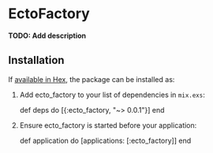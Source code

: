 # EctoFactory

**TODO: Add description**

## Installation

If [available in Hex](https://hex.pm/docs/publish), the package can be installed as:

  1. Add ecto_factory to your list of dependencies in `mix.exs`:

        def deps do
          [{:ecto_factory, "~> 0.0.1"}]
        end

  2. Ensure ecto_factory is started before your application:

        def application do
          [applications: [:ecto_factory]]
        end
